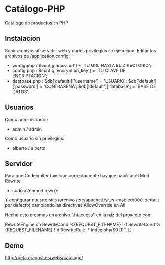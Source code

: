 Catálogo-PHP
============

Catálogo de productos en PHP



Instalacion
------------

Subir archivos al servidor web y darles privilegios de ejecucion.
Editar los archivos de /application/config:
  - config.php : $config['base_url']	= 'TU URL HASTA EL DIRECTORIO';
  - config.php : $config['encryption_key'] = 'TU CLAVE DE ENCRIPTACION';
  - database.php : $db['default']['username'] = 'USUARIO';
                   $db['default']['password'] = 'CONTRASEÑA';
                   $db['default']['database'] = 'BASE DE DATOS';

Usuarios
--------

Como administrador:
- admin / admin

Como usuario sin privilegios:
- alberto / alberto



Servidor
--------
Para que Codeigniter funcione correctamente hay que habilitar el Mod Rewrite
- sudo a2enmod rewrite

Y configurar nuestro sitio (archivo /etc/apache2/sites-enabled/000-default por defecto) cambiando las directivas AllowOverride en All

Hecho esto creamos un archivo ".htaccess" en la raiz del proyecto con:

RewriteEngine on
RewriteCond %{REQUEST_FILENAME} !-f
RewriteCond %{REQUEST_FILENAME} !-d
RewriteRule .* index.php/$0 [PT,L] 


Demo
----
http://beta.dragost.es/webs/catalogo/
